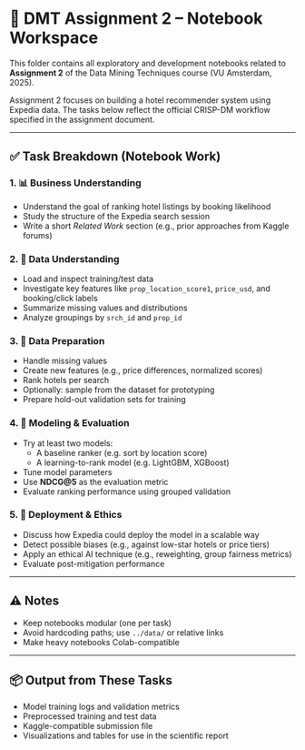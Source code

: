 # 📓 DMT Assignment 2 – Notebook Workspace

This folder contains all exploratory and development notebooks related to **Assignment 2** of the Data Mining Techniques course (VU Amsterdam, 2025).

Assignment 2 focuses on building a hotel recommender system using Expedia data. The tasks below reflect the official CRISP-DM workflow specified in the assignment document.

---

## ✅ Task Breakdown (Notebook Work)

### 1. 📊 Business Understanding
- Understand the goal of ranking hotel listings by booking likelihood
- Study the structure of the Expedia search session
- Write a short *Related Work* section (e.g., prior approaches from Kaggle forums)

### 2. 🧠 Data Understanding
- Load and inspect training/test data
- Investigate key features like `prop_location_score1`, `price_usd`, and booking/click labels
- Summarize missing values and distributions
- Analyze groupings by `srch_id` and `prop_id`

### 3. 🧹 Data Preparation
- Handle missing values
- Create new features (e.g., price differences, normalized scores)
- Rank hotels per search
- Optionally: sample from the dataset for prototyping
- Prepare hold-out validation sets for training

### 4. 🤖 Modeling & Evaluation
- Try at least two models:
  - A baseline ranker (e.g. sort by location score)
  - A learning-to-rank model (e.g. LightGBM, XGBoost)
- Tune model parameters
- Use **NDCG@5** as the evaluation metric
- Evaluate ranking performance using grouped validation

### 5. 🏁 Deployment & Ethics
- Discuss how Expedia could deploy the model in a scalable way
- Detect possible biases (e.g., against low-star hotels or price tiers)
- Apply an ethical AI technique (e.g., reweighting, group fairness metrics)
- Evaluate post-mitigation performance

---

## ⚠️ Notes
- Keep notebooks modular (one per task)
- Avoid hardcoding paths; use `../data/` or relative links
- Make heavy notebooks Colab-compatible

---

## 📦 Output from These Tasks
- Model training logs and validation metrics
- Preprocessed training and test data
- Kaggle-compatible submission file
- Visualizations and tables for use in the scientific report


